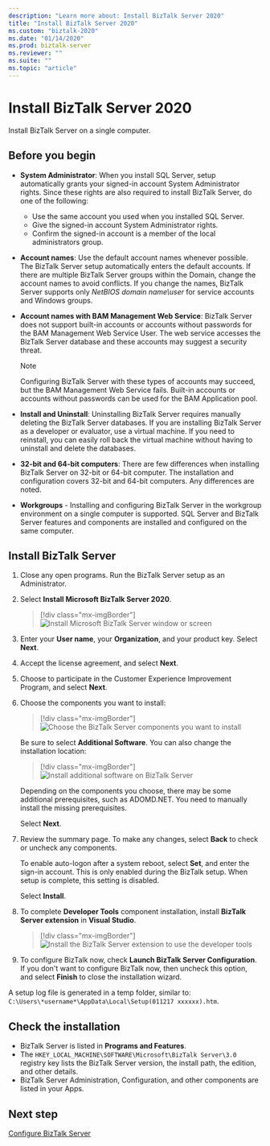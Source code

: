 ```yaml
---
description: "Learn more about: Install BizTalk Server 2020"
title: "Install BizTalk Server 2020"
ms.custom: "biztalk-2020"
ms.date: "01/14/2020"
ms.prod: biztalk-server
ms.reviewer: ""
ms.suite: ""
ms.topic: "article"
---
```


# Install BizTalk Server 2020

Install BizTalk Server on a single computer.

## Before you begin

* **System Administrator**: When you install SQL Server, setup automatically grants your signed-in account System Administrator rights. Since these rights are also required to install BizTalk Server, do one of the following:

  * Use the same account you used when you installed SQL Server.
  * Give the signed-in account System Administrator rights.
  * Confirm the signed-in account is a member of the local administrators group.

* **Account names**: Use the default account names whenever possible. The BizTalk Server setup automatically enters the default accounts. If there are multiple BizTalk Server groups within the Domain, change the account names to avoid conflicts. If you change the names, BizTalk Server supports only *NetBIOS domain name\user* for service accounts and Windows groups.
* **Account names with BAM Management Web Service**: BizTalk Server does not support built-in accounts or accounts without passwords for the BAM Management Web Service User. The web service accesses the BizTalk Server database and these accounts may suggest a security threat.

    > [!NOTE] 
    > Configuring BizTalk Server with these types of accounts may succeed, but the BAM Management Web Service fails. Built-in accounts or accounts without passwords can be used for the BAM Application pool.

* **Install and Uninstall**: Uninstalling BizTalk Server requires manually deleting the BizTalk Server databases. If you are installing BizTalk Server as a developer or evaluator, use a virtual machine. If you need to reinstall, you can easily roll back the virtual machine without having to uninstall and delete the databases.
* **32-bit and 64-bit computers**: There are few differences when installing BizTalk Server on 32-bit or 64-bit computer. The installation and configuration covers 32-bit and 64-bit computers. Any differences are noted.
* **Workgroups** - Installing and configuring BizTalk Server in the workgroup environment on a single computer is supported. SQL Server and BizTalk Server features and components are installed and configured on the same computer.

## Install BizTalk Server

1. Close any open programs. Run the BizTalk Server setup as an Administrator.
2. Select **Install Microsoft BizTalk Server 2020**.

    > [!div class="mx-imgBorder"]
    > ![Install Microsoft BizTalk Server window or screen](../install-and-config-guides/media/bts2020install-splash.png)

3. Enter your **User name**, your **Organization**, and your product key. Select **Next**.
4. Accept the license agreement, and select **Next**.
5. Choose to participate in the Customer Experience Improvement Program, and select **Next**.
6. Choose the components you want to install:

    > [!div class="mx-imgBorder"]
    > ![Choose the BizTalk Server components you want to install](../install-and-config-guides/media/bts2020install-components.png)
  
    Be sure to select **Additional Software**. You can also change the installation location: 
  
    > [!div class="mx-imgBorder"]
    > ![Install additional software on BizTalk Server](../install-and-config-guides/media/bts2020install-additional.png)

    Depending on the components you choose, there may be some additional prerequisites, such as ADOMD.NET. You need to manually install the missing prerequisites.

    Select **Next**.
  
7. Review the summary page. To make any changes, select **Back** to check or uncheck any components. 

      To enable auto-logon after a system reboot, select **Set**, and enter the sign-in account. This is only enabled during the BizTalk setup. When setup is complete, this setting is disabled. 

     Select **Install**.

8. To complete **Developer Tools** component installation, install **BizTalk Server extension** in **Visual Studio**.

    > [!div class="mx-imgBorder"]
    > ![Install the BizTalk Server extension to use the developer tools](../install-and-config-guides/media/biztalk-server-extension.png)

9. To configure BizTalk now, check **Launch BizTalk Server Configuration**. If you don't want to configure BizTalk now, then uncheck this option, and select **Finish** to close the installation wizard. 

A setup log file is generated in a temp folder, similar to: `C:\Users\*username*\AppData\Local\Setup(011217 xxxxxx).htm`.
  
## Check the installation

* BizTalk Server is listed in **Programs and Features**.
* The `HKEY_LOCAL_MACHINE\SOFTWARE\Microsoft\BizTalk Server\3.0` registry key lists the BizTalk Server version, the install path, the edition, and other details.
* BizTalk Server Administration, Configuration, and other components are listed in your Apps.

## Next step

[Configure BizTalk Server](../install-and-config-guides/configure-biztalk-server.md)
